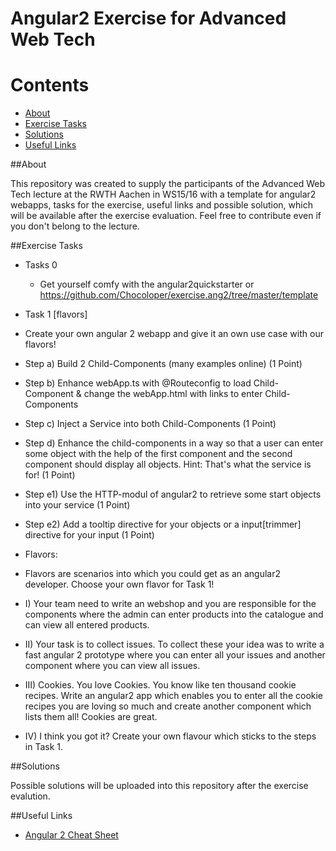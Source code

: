 # Angular2 Exercise for Advanced Web Tech

# Contents
* [About](#about)
* [Exercise Tasks](#exercise-tasks)
* [Solutions](#solutions)
* [Useful Links](#useful-links)

##About

This repository was created to supply the participants of the Advanced Web Tech lecture at the RWTH Aachen in WS15/16 with a template for angular2 webapps, tasks for the exercise, useful links and possible solution, which will be available after the exercise evaluation. Feel free to contribute even if you don't belong to the lecture.

##Exercise Tasks

* Tasks 0
  *  Get yourself comfy with the angular2quickstarter or https://github.com/Chocoloper/exercise.ang2/tree/master/template

* Task 1 [flavors]
 * Create your own angular 2 webapp and give it an own use case with our flavors!
 * Step a) Build 2 Child-Components (many examples online) (1 Point)
 * Step b) Enhance webApp.ts with @Routeconfig to load Child-Component & change the webApp.html with links to enter Child-Components
 * Step c) Inject a Service into both Child-Components (1 Point)
 * Step d) Enhance the child-components in a way so that a user can enter some object with the help of the first component and the second component should display all objects. Hint: That's what the service is for! (1 Point)

 * Step e1) Use the HTTP-modul of angular2 to retrieve some start objects into your service (1 Point)
 * Step e2) Add a tooltip directive for your objects or a input[trimmer] directive for your input (1 Point)

* Flavors:
 * Flavors are scenarios into which you could get as an angular2 developer. Choose your own flavor for Task 1!
 * I)   Your team need to write an webshop and you are responsible for the components where the admin can enter products into the catalogue and can view all entered products.
 * II)  Your task is to collect issues. To collect these your idea was to write a fast angular 2 prototype where you can enter all your issues and another component where you can view all issues.
 * III) Cookies. You love Cookies. You know like ten thousand cookie recipes. Write an angular2 app which enables you to enter all the cookie recipes you are loving so much and create another component which lists them all! Cookies are great.
 * IV)  I think you got it? Create your own flavour which sticks to the steps in Task 1.

##Solutions

Possible solutions will be uploaded into this repository after the exercise evalution.

##Useful Links

* [Angular 2 Cheat Sheet](https://angular.io/cheatsheet)
